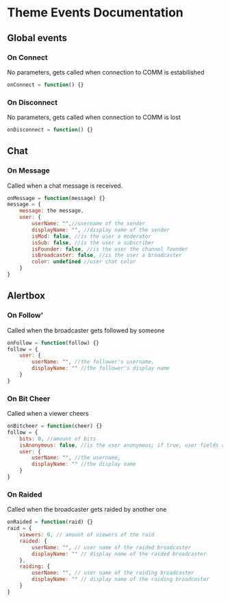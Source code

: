 # Theme Events Documentation

## Global events

### On Connect
No parameters, gets called when connection to COMM is estabilished

```js
onConnect = function() {}
```

### On Disconnect
No parameters, gets called when connection to COMM is lost

```js
onDisconnect = function() {}
```

## Chat

### On Message
Called when a chat message is received.

```js
onMessage = function(message) {}
message = {
    message: the message,
    user: {
        userName: "",//username of the sender
        displayName: "", //display name of the sender
        isMod: false, //is the user a moderator
        isSub: false, //is the user a subscriber
        isFounder: false, //is the user the channel founder
        isBroadcaster: false, //is the user a broadcaster
        color: undefined //user chat color
    }
}
```

## Alertbox

### On Follow'
Called when the broadcaster gets followed by someone

```js
onFollow = function(follow) {}
follow = {
    user: {
        userName: "", //the follower's username,
        displayName: "" //the follower's display name
    }
}
```

### On Bit Cheer
Called when a viewer cheers

```js
onBitcheer = function(cheer) {}
follow = {
    bits: 0, //amount of bits
    isAnonymous: false, //is the user anonymous; if true, user fields are undefined
    user: {
        userName: "", //the username,
        displayName: "" //the display name
    }
}
```

### On Raided
Called when the broadcaster gets raided by another one

```js
onRaided = function(raid) {}
raid = {
    viewers: 0, // amount of viewers of the raid
    raided: {
        userName: "", // user name of the raided broadcaster
        displayName: "" // display name of the raided broadcaster
    },
    raiding: {
        userName: "", // user name of the raiding broadcaster
        displayName: "" // display name of the raiding broadcaster
    }
}
```